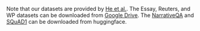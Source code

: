 Note that our datasets are provided by [He et al.](https://arxiv.org/pdf/2303.14822).
The Essay, Reuters, and WP datasets can be downloaded from [Google Drive](https://drive.google.com/drive/folders/1p4iBeM4r-sUKe8TnS4DcYlxvQagcmola).
The [NarrativeQA](https://huggingface.co/datasets/huyen89/NarrativeQA_LLMs) and [SQuAD1](https://huggingface.co/datasets/huyen89/SQuAD1_LLMs) can be downloaded from huggingface.
